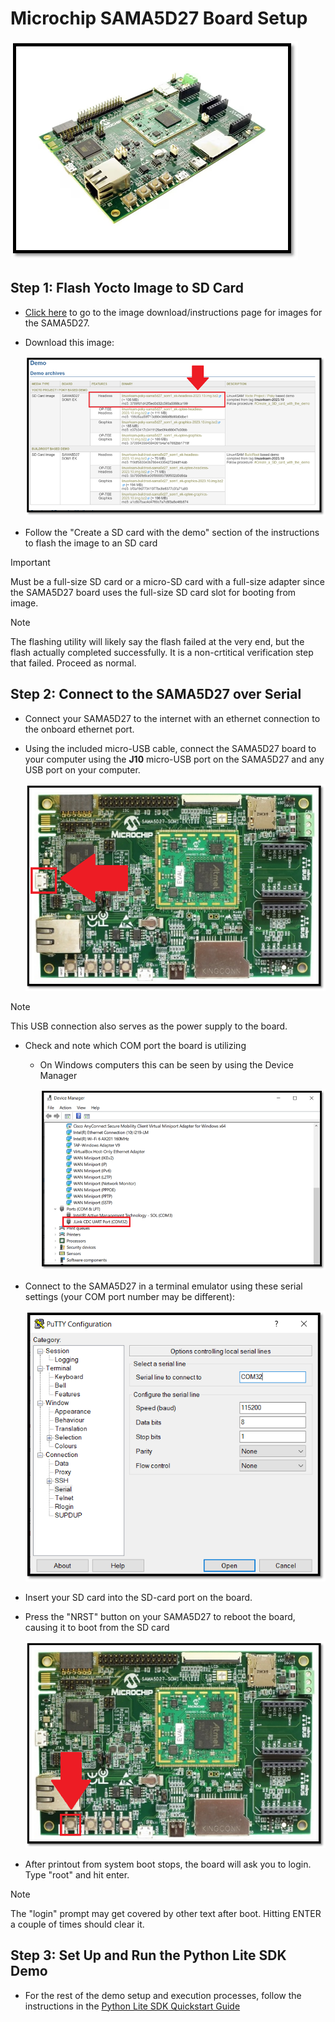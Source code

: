 # Microchip SAMA5D27 Board Setup 

<img src=".//media/sama5d27-product.png"/> 

## Step 1: Flash Yocto Image to SD Card
* [Click here](https://www.linux4sam.org/bin/view/Linux4SAM/Sama5d27Som1EKMainPage#eMMC_support_on_SDMMC0) to go to the image download/instructions page for images for the SAMA5D27.
* Download this image:

     <img src=".//media/image-download.png"/>

* Follow the "Create a SD card with the demo" section of the instructions to flash the image to an SD card
>[!IMPORTANT]
>Must be a full-size SD card or a micro-SD card with a full-size adapter since the SAMA5D27 board uses the full-size SD card slot for booting from image.

>[!NOTE]
> The flashing utility will likely say the flash failed at the very end, but the flash actually completed successfully. It is a non-crtitical verification step that failed. Proceed as normal.

## Step 2: Connect to the SAMA5D27 over Serial
* Connect your SAMA5D27 to the internet with an ethernet connection to the onboard ethernet port.

* Using the included micro-USB cable, connect the SAMA5D27 board to your computer using the **J10** micro-USB port on the SAMA5D27 and any USB port on your computer.
  
    <img src="media/j10-diagram.png"/>

>[!NOTE]
>This USB connection also serves as the power supply to the board.

* Check and note which COM port the board is utilizing
  * On Windows computers this can be seen by using the Device Manager
 
     <img src="media/device-manager.png"/>

* Connect to the SAMA5D27 in a terminal emulator using these serial settings (your COM port number may be different):

     <img src="media/putty.png"/>

* Insert your SD card into the SD-card port on the board.

* Press the "NRST" button on your SAMA5D27 to reboot the board, causing it to boot from the SD card

  <img src="media/reset-diagram.png"/>

* After printout from system boot stops, the board will ask you to login. Type "root" and hit enter.

>[!NOTE]
> The "login" prompt may get covered by other text after boot. Hitting ENTER a couple of times should clear it.

 ## Step 3: Set Up and Run the Python Lite SDK Demo

* For the rest of the demo setup and execution processes, follow the instructions in the [Python Lite SDK Quickstart Guide](https://github.com/avnet-iotconnect/iotc-python-lite-sdk/blob/main/QUICKSTART.md)
